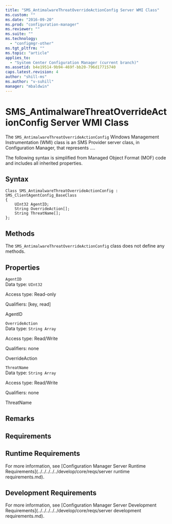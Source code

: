 ```yaml
---
title: "SMS_AntimalwareThreatOverrideActionConfig Server WMI Class"
ms.custom: ""
ms.date: "2016-09-20"
ms.prod: "configuration-manager"
ms.reviewer: ""
ms.suite: ""
ms.technology: 
  - "configmgr-other"
ms.tgt_pltfrm: ""
ms.topic: "article"
applies_to: 
  - "System Center Configuration Manager (current branch)"
ms.assetid: b4e19514-9b94-469f-bb20-796d17715740
caps.latest.revision: 4
author: "shill-ms"
ms.author: "v-suhill"
manager: "mbaldwin"
---
```

# SMS_AntimalwareThreatOverrideActionConfig Server WMI Class
The `SMS_AntimalwareThreatOverrideActionConfig` Windows Management Instrumentation (WMI) class is an SMS Provider server class, in Configuration Manager, that represents ….  
  
 The following syntax is simplified from Managed Object Format (MOF) code and includes all inherited properties.  
  
## Syntax  
  
```  
Class SMS_AntimalwareThreatOverrideActionConfig : SMS_ClientAgentConfig_BaseClass  
{  
    UInt32 AgentID;  
    String OverrideAction[];  
    String ThreatName[];  
};  
```  
  
## Methods  
 The `SMS_AntimalwareThreatOverrideActionConfig` class does not define any methods.  
  
## Properties  
 `AgentID`  
 Data type: `UInt32`  
  
 Access type: Read-only  
  
 Qualifiers: [key, read]  
  
 AgentID    
  
 `OverrideAction`  
 Data type: `String Array`  
  
 Access type: Read/Write  
  
 Qualifiers: none  
  
 OverrideAction    
  
 `ThreatName`  
 Data type: `String Array`  
  
 Access type: Read/Write  
  
 Qualifiers: none  
  
 ThreatName    
  
## Remarks  
  
## Requirements  
  
## Runtime Requirements  
 For more information, see [Configuration Manager Server Runtime Requirements](../../../../../develop/core/reqs/server runtime requirements.md).  
  
## Development Requirements  
 For more information, see [Configuration Manager Server Development Requirements](../../../../../develop/core/reqs/server development requirements.md).